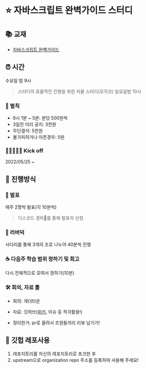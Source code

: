 # ⭐️ 자바스크립트 완벽가이드 스터디

## 📚 교재

- [자바스크립트 완벽가이드](http://www.yes24.com/Product/Goods/108450351)


## ⏰ 시간

수요일 밤 9시

> 스터디의 효율적인 진행을 위한 자율 스터디(모각코) 일요일밤 10시

### 👻 벌칙

- 9시 1분 ~ 5분: 분당 500원씩
- 3일전 미리 공지: 3천원
- 무단결석: 5천원
- 불가피하거나 아픈경우: 0원

### 🏃🏻🏃🏻‍♀️ Kick off

2022/05/25 ~

## 📝 진행방식

### 🎤 발표

매주 2명씩 발표(각 10분씩)

> 디스코드 경마🏇를 통해 발표자 선정

### 🐥 러버덕

사다리를 통해 3개의 조로 나누어 40분씩 진행

### ☕️ 다음주 학습 범위 정하기 및 회고

다시 전체적으로 모여서 정하기(10분)

### 🛠 회의, 자료 툴

- 회의: 게더타운
- 자료: 깃허브([위키](https://github.com/FEonTheBlock/JavaScript_The-Definitive-Guide/wiki), 이슈 등 적극활용!)

- 정리한거: pr로 올려서 조원들끼리 리뷰 남기기!

## 📜 깃헙 레포사용

1. 레포지토리를 자신의 레포지토리로 포크한 후
2. upstream으로 organization repo 주소를 등록하여 사용해 주세요!
